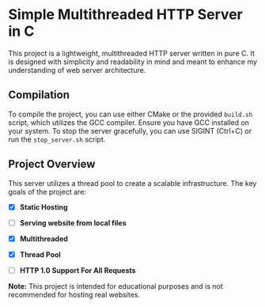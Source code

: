 # Simple Multithreaded HTTP Server in C

This project is a lightweight, multithreaded HTTP server written in pure C. It is designed with simplicity and readability in mind and meant to enhance my understanding of web server architecture.

## Compilation

To compile the project, you can use either CMake or the provided `build.sh` script, which utilizes the GCC compiler. Ensure you have GCC installed on your system. To stop the server gracefully, you can use SIGINT (Ctrl+C) or run the `stop_server.sh` script.

## Project Overview

This server utilizes a thread pool to create a scalable infrastructure. The key goals of the project are:

- [x] **Static Hosting**

- [ ] **Serving website from local files**

- [x] **Multithreaded** 

- [x] **Thread Pool**

- [ ] **HTTP 1.0 Support For All Requests** 

**Note:** This project is intended for educational purposes and is not recommended for hosting real websites.



